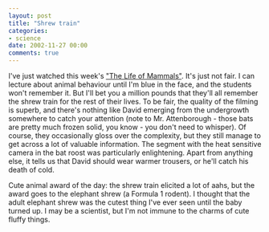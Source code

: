 ```yaml
---
layout: post
title: "Shrew train"
categories:
- science
date: 2002-11-27 00:00
comments: true
---
```


<p>I've just watched this week's <a href="http://www.bbc.co.uk/nature/animals/mammals/" title="Cute fluffy animals">"The Life of Mammals"</a>. It's just not fair. I can lecture about animal behaviour until I'm blue in the face, and the students won't remember it. But I'll bet you a million pounds that they'll all remember the shrew train for the rest of their lives. To be fair, the quality of the filming is superb, and there's nothing like David emerging from the undergrowth somewhere to catch your attention (note to Mr. Attenborough - those bats are pretty much frozen solid, you know - you don't need to whisper). Of course, they occasionally gloss over the complexity, but they still manage to get across a lot of valuable information. The segment with the heat sensitive camera in the bat roost was particularly enlightening. Apart from anything else, it tells us that David should wear warmer trousers, or he'll catch his death of cold.</p>

<p>Cute animal award of the day: the shrew train elicited a lot of aahs, but the award goes to the elephant shrew (a Formula 1 rodent). I thought that the adult elephant shrew was the cutest thing I've ever seen until the baby turned up. I may be a scientist, but I'm not immune to the charms of cute fluffy things.</p>



